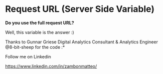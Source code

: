 # Request URL (Server Side Variable)
**Do you use the full request URL?**

Well, this variable is the answer :)

Thanks to Gunnar Griese Digital Analytics Consultant & Analytics Engineer @8-bit-sheep for the code :*

Follow me on Linkedin

https://www.linkedin.com/in/zambonmatteo/
